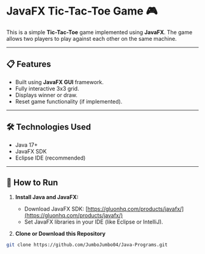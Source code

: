# JavaFX Tic-Tac-Toe Game 🎮

This is a simple **Tic-Tac-Toe** game implemented using **JavaFX**. The game allows two players to play against each other on the same machine.

---

## 📋 Features

- Built using **JavaFX GUI** framework.
- Fully interactive 3x3 grid.
- Displays winner or draw.
- Reset game functionality (if implemented).

---

## 🛠 Technologies Used

- Java 17+
- JavaFX SDK
- Eclipse IDE (recommended)

---

## 🚀 How to Run

1. **Install Java and JavaFX:**
   - Download JavaFX SDK: [https://gluonhq.com/products/javafx/](https://gluonhq.com/products/javafx/)
   - Set JavaFX libraries in your IDE (like Eclipse or IntelliJ).

2. **Clone or Download this Repository**

```bash
git clone https://github.com/JumboJumbo04/Java-Programs.git
